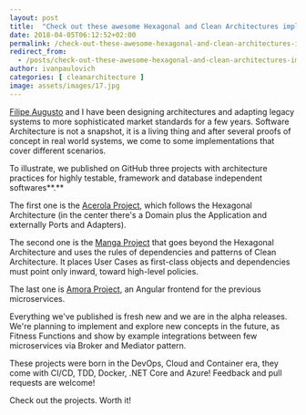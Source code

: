 ```yaml
---
layout: post
title:  "Check out these awesome Hexagonal and Clean Architectures implementations!"
date: 2018-04-05T06:12:52+02:00
permalink: /check-out-these-awesome-hexagonal-and-clean-architectures-implementations/
redirect_from:
  - /posts/check-out-these-awesome-hexagonal-and-clean-architectures-implementations/
author: ivanpaulovich
categories: [ cleanarchitecture ]
image: assets/images/17.jpg
---
```

[Filipe Augusto](https://www.linkedin.com/in/filipe-augusto-lima-de-souza-95a16833/) and I have been designing architectures and adapting legacy systems to more sophisticated market standards for a few years. Software Architecture is not a snapshot, it is a living thing and after several proofs of concept in real world systems, we come to some implementations that cover different scenarios.

To illustrate, we published on GitHub three projects with architecture practices for highly testable, framework and database independent softwares**.**

The first one is the [Acerola Project](https://github.com/ivanpaulovich/acerola/), which follows the Hexagonal Architecture (in the center there's a Domain plus the Application and externally Ports and Adapters).

The second one is the [Manga Project](https://github.com/ivanpaulovich/manga/) that goes beyond the Hexagonal Architecture and uses the rules of dependencies and patterns of Clean Architecture. It places User Cases as first-class objects and dependencies must point only inward, toward high-level policies.

The last one is [Amora Project](https://github.com/ivanpaulovich/amora/), an Angular frontend for the previous microservices.

Everything we've published is fresh new and we are in the alpha releases. We're planning to implement and explore new concepts in the future, as Fitness Functions and show by example integrations between few microservices via Broker and Mediator pattern.

These projects were born in the DevOps, Cloud and Container era, they come with CI/CD, TDD, Docker, .NET Core and Azure! Feedback and pull requests are welcome!

Check out the projects. Worth it!